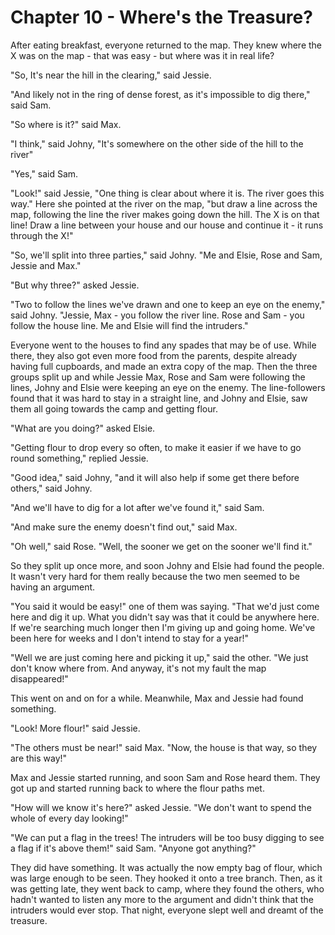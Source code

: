 # Chapter 10 - Where's the Treasure?

After eating breakfast, everyone returned to the map. They knew where the X was on the map - that was easy - but where was it in real life?

"So, It's near the hill in the clearing," said Jessie.

"And likely not in the ring of dense forest, as it's impossible to dig there," said Sam.

"So where is it?" said Max.

"I think," said Johny, "It's somewhere on the other side of the hill to the river"

"Yes," said Sam.

"Look!" said Jessie, "One thing is clear about where it is. The river goes this way." Here she pointed at the river on the map, "but draw a line across the map, following the line the river makes going down the hill. The X is on that line! Draw a line between your house and our house and continue it - it runs through the X!"

"So, we'll split into three parties," said Johny. "Me and Elsie, Rose and Sam, Jessie and Max."

"But why three?" asked Jessie.

"Two to follow the lines we've drawn and one to keep an eye on the enemy," said Johny. "Jessie, Max - you follow the river line. Rose and Sam - you follow the house line. Me and Elsie will find the intruders."

Everyone went to the houses to find any spades that may be of use. While there, they also got even more food from the parents, despite already having full cupboards, and made an extra copy of the map. Then the three groups split up and while Jessie Max, Rose and Sam were following the lines, Johny and Elsie were keeping an eye on the enemy. The line-followers found that it was hard to stay in a straight line, and Johny and Elsie, saw them all going towards the camp and getting flour.

"What are you doing?" asked Elsie.

"Getting flour to drop every so often, to make it easier if we have to go round something," replied Jessie.

"Good idea," said Johny, "and it will also help if some get there before others," said Johny.

"And we'll have to dig for a lot after we've found it," said Sam.

"And make sure the enemy doesn't find out," said Max.

"Oh well," said Rose. "Well, the sooner we get on the sooner we'll find it."

So they split up once more, and soon Johny and Elsie had found the people. It wasn't very hard for them really because the two men seemed to be having an argument.

"You said it would be easy!" one of them was saying. "That we'd just come here and dig it up. What you didn't say was that it could be anywhere here. If we're searching much longer then I'm giving up and going home. We've been here for weeks and I don't intend to stay for a year!"

"Well we are just coming here and picking it up," said the other. "We just don't know where from. And anyway, it's not my fault the map disappeared!"

This went on and on for a while. Meanwhile, Max and Jessie had found something.

"Look! More flour!" said Jessie.

"The others must be near!" said Max. "Now, the house is that way, so they are this way!"

Max and Jessie started running, and soon Sam and Rose heard them. They got up and started running back to where the flour paths met.

"How will we know it's here?" asked Jessie. "We don't want to spend the whole of every day looking!"

"We can put a flag in the trees! The intruders will be too busy digging to see a flag if it's above them!" said Sam. "Anyone got anything?"

They did have something. It was actually the now empty bag of flour, which was large enough to be seen. They hooked it onto a tree branch. Then, as it was getting late, they went back to camp, where they found the others, who hadn't wanted to listen any more to the argument and didn't think that the intruders would ever stop. That night, everyone slept well and dreamt of the treasure.
